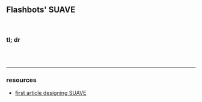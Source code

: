 ## Flashbots' SUAVE

<br>

### tl; dr

<br>


<br>

---

### resources 

* [first article designing SUAVE](https://writings.flashbots.net/the-future-of-mev-is-suave)
